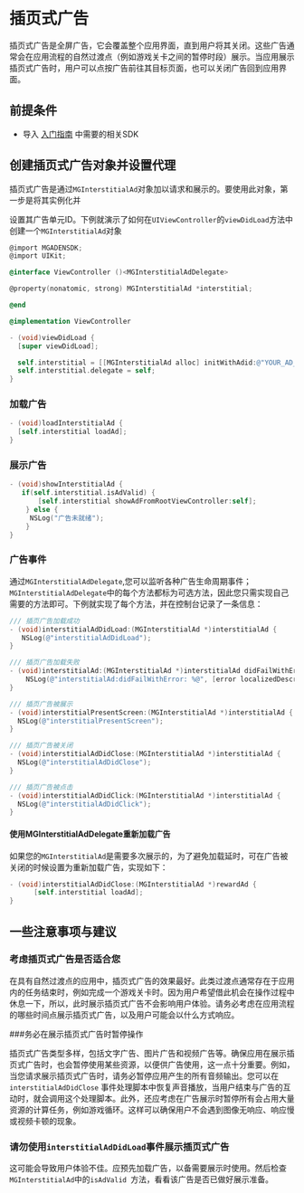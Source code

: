 # 插页式广告

插页式广告是全屏广告，它会覆盖整个应用界面，直到用户将其关闭。这些广告通常会在应用流程的自然过渡点（例如游戏关卡之间的暂停时段）展示。当应用展示插页式广告时，用户可以点按广告前往其目标页面，也可以关闭广告回到应用界面。

## 前提条件

* 导入 [入门指南]([https://github.com/StartEnd/MicroGameAdSDK/blob/master/Doc/%E5%85%A5%E9%97%A8%E6%8C%87%E5%8D%97.md](https://github.com/StartEnd/MicroGameAdSDK/blob/master/Doc/入门指南.md)) 中需要的相关SDK

## 创建插页式广告对象并设置代理

插页式广告是通过`MGInterstitialAd`对象加以请求和展示的。要使用此对象，第一步是将其实例化并

设置其广告单元ID。下例就演示了如何在`UIViewController`的`viewDidLoad`方法中创建一个`MGInterstitialAd`对象

```objective-c
@import MGADENSDK;
@import UIKit;

@interface ViewController ()<MGInterstitialAdDelegate>

@property(nonatomic, strong) MGInterstitialAd *interstitial;

@end

@implementation ViewController

- (void)viewDidLoad {
  [super viewDidLoad];

  self.interstitial = [[MGInterstitialAd alloc] initWithAdid:@"YOUR_AD_ID"];
  self.interstitial.delegate = self;
}
```

### 加载广告

```objective-c
- (void)loadInterstitialAd {
  [self.interstitial loadAd];
}
```

### 展示广告

```objective-c
- (void)showInterstitialAd {
   if(self.interstitial.isAdValid) {
       [self.interstitial showAdFromRootViewController:self];
    } else {
     NSLog("广告未就绪");
    }
}
```

### 广告事件

通过`MGInterstitialAdDelegate`,您可以监听各种广告生命周期事件；`MGInterstitialAdDelegate`中的每个方法都标为可选方法，因此您只需实现自己需要的方法即可。下例就实现了每个方法，并在控制台记录了一条信息：

```objective-c
/// 插页广告加载成功
- (void)interstitialAdDidLoad:(MGInterstitialAd *)interstitialAd {
   NSLog(@"interstitialAdDidLoad");
}

/// 插页广告加载失败
- (void)interstitialAd:(MGInterstitialAd *)interstitialAd didFailWithError:(NSError *)error {
    NSLog(@"interstitialAd:didFailWithError: %@", [error localizedDescription]);
}

/// 插页广告被展示
- (void)interstitialPresentScreen:(MGInterstitialAd *)interstitialAd {
  NSLog(@"interstitialPresentScreen");
}

/// 插页广告被关闭
- (void)interstitialAdDidClose:(MGInterstitialAd *)interstitialAd {
  NSLog(@"interstitialAdDidClose");
}

/// 插页广告被点击
- (void)interstitialAdDidClick:(MGInterstitialAd *)interstitialAd {
  NSLog(@"interstitialAdDidClick");
}

```

#### 使用MGInterstitialAdDelegate重新加载广告

如果您的`MGInterstitialAd`是需要多次展示的，为了避免加载延时，可在广告被关闭的时候设置为重新加载广告，实现如下：

```objective-c
- (void)interstitialAdDidClose:(MGInterstitialAd *)rewardAd {
      [self.interstitial loadAd];
}
```



## 一些注意事项与建议

### 考虑插页式广告是否适合您

在具有自然过渡点的应用中，插页式广告的效果最好。此类过渡点通常存在于应用内的任务结束时，例如完成一个游戏关卡时。因为用户希望借此机会在操作过程中休息一下，所以，此时展示插页式广告不会影响用户体验。请务必考虑在应用流程的哪些时间点展示插页式广告，以及用户可能会以什么方式响应。

###务必在展示插页式广告时暂停操作

插页式广告类型多样，包括文字广告、图片广告和视频广告等。确保应用在展示插页式广告时，也会暂停使用某些资源，以便供广告使用，这一点十分重要。例如，当您请求展示插页式广告时，请务必暂停应用产生的所有音频输出。您可以在`interstitialAdDidClose` 事件处理脚本中恢复声音播放，当用户结束与广告的互动时，就会调用这个处理脚本。此外，还应考虑在广告展示时暂停所有会占用大量资源的计算任务，例如游戏循环。这样可以确保用户不会遇到图像无响应、响应慢或视频卡顿的现象。

### 请勿使用`interstitialAdDidLoad`事件展示插页式广告

这可能会导致用户体验不佳。应预先加载广告，以备需要展示时使用。然后检查 `MGInterstitialAd`中的`isAdValid `方法，看看该广告是否已做好展示准备。